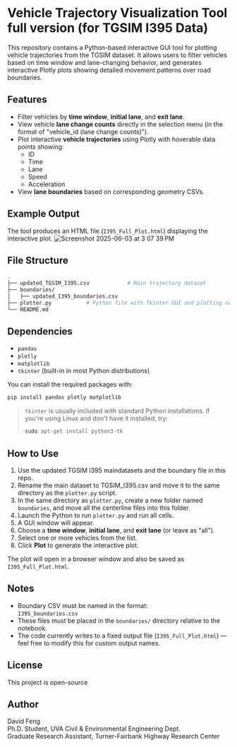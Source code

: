 # Vehicle Trajectory Visualization Tool full version (for TGSIM I395 Data)

This repository contains a Python-based interactive GUI tool for plotting vehicle trajectories from the TGSIM dataset. It allows users to filter vehicles based on time window and lane-changing behavior, and generates interactive Plotly plots showing detailed movement patterns over road boundaries.

## Features

- Filter vehicles by **time window**, **initial lane**, and **exit lane**.
- View vehicle **lane change counts** directly in the selection menu (in the format of "vehicle_id (lane change counts)").
- Plot interactive **vehicle trajectories** using Plotly with hoverable data points showing:
  - ID
  - Time
  - Lane
  - Speed
  - Acceleration
- View **lane boundaries** based on corresponding geometry CSVs.

## Example Output

The tool produces an HTML file (`I395_Full_Plot.html`) displaying the interactive plot.
![Screenshot 2025-06-03 at 3 07 39 PM](https://github.com/user-attachments/assets/003550f0-2c54-4dc0-9230-c2dff8f1ffdb)



## File Structure

```bash
.
├── updated_TGSIM_I395.csv            # Main trajectory dataset
├── boundaries/
│   ├── updated_I395_boundaries.csv
├── plotter.py           # Python file with Tkinter GUI and plotting code
└── README.md
```

## Dependencies

- `pandas`
- `plotly`
- `matplotlib`
- `tkinter` (built-in in most Python distributions)

You can install the required packages with:

```bash
pip install pandas plotly matplotlib
```

> `tkinter` is usually included with standard Python installations. If you're using Linux and don't have it installed, try:
>
> ```bash
> sudo apt-get install python3-tk
> ```

## How to Use

1. Use the updated TGSIM I395 maindatasets and the boundary file in this repo.
2. Rename the main dataset to TGSIM_I395.csv and move it to the same directory as the `plotter.py` script.
3. In the same directory as `plotter.py`, create a new folder named `boundaries`, and move all the centerline files into this folder.
4. Launch the Python to run `plotter.py` and run all cells.
5. A GUI window will appear.
6. Choose a **time window**, **initial lane**, and **exit lane** (or leave as "all").
7. Select one or more vehicles from the list.
8. Click **Plot** to generate the interactive plot.

The plot will open in a browser window and also be saved as `I395_Full_Plot.html`.


## Notes

- Boundary CSV must be named in the format:  
  `I395_boundaries.csv`
- These files must be placed in the `boundaries/` directory relative to the notebook.
- The code currently writes to a fixed output file (`I395_Full_Plot.html`) — feel free to modify this for custom output names.

## License

This project is open-source

## Author

David Feng <br />
Ph.D. Student, UVA Civil & Environmental Engineering Dept.  <br />
Graduate Research Assistant, Turner-Fairbank Highway Research Center
